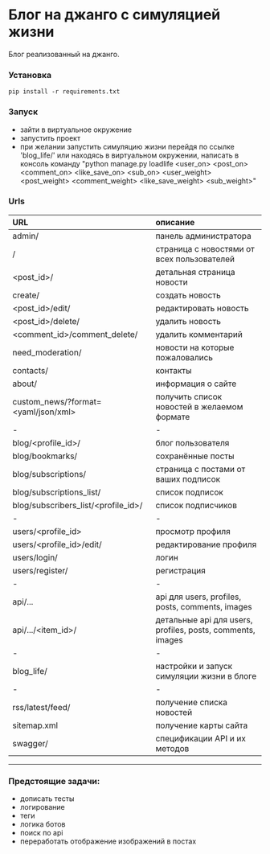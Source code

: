 # Блог на джанго с симуляцией жизни

Блог реализованный на джанго.

### Установка

```commandline
pip install -r requirements.txt
```

### Запуск
- зайти в виртуальное окружение
- запустить проект
- при желании запустить симуляцию жизни перейдя по ссылке 'blog_life/' 
или находясь в виртуальном окружении, написать в консоль команду
"python manage.py loadlife <seconds> <user_on> <post_on> <comment_on> <like_save_on> <sub_on> <user_weight> <post_weight> <comment_weight> <like_save_weight> <sub_weight>"

  
### Urls
| URL                                 | описание                                                   |
|:------------------------------------|:-----------------------------------------------------------|
| admin/                              | панель администратора                                      |
| /                                   | страница с новостями от всех пользователей                 |
| <post_id>/                          | детальная страница новости                                 |
| create/                             | создать новость                                            |
| <post_id>/edit/                     | редактировать новость                                      |
| <post_id>/delete/                   | удалить новость                                            |
| <comment_id>/comment_delete/        | удалить комментарий                                        |
| need_moderation/                    | новости на которые пожаловались                            |
| contacts/                           | контакты                                                   |
| about/                              | информация о сайте                                         |
| custom_news/?format=<yaml/json/xml> | получить список новостей в желаемом формате                |
| -                                   | -                                                          |
| blog/<profile_id>/                  | блог пользователя                                          |
| blog/bookmarks/                     | сохранённые посты                                          |
| blog/subscriptions/                 | страница с постами от ваших подписок                       |
| blog/subscriptions_list/            | список подписок                                            |
| blog/subscribers_list/<profile_id>/ | список подписчиков                                         |
| -                                   | -                                                          |
| users/<profile_id>                  | просмотр профиля                                           |
| users/<profile_id>/edit/            | редактирование профиля                                     |
| users/login/                        | логин                                                      |
| users/register/                     | регистрация                                                |
| -                                   | -                                                          |
| api/...                             | api для users, profiles, posts, comments, images           |
| api/.../<item_id>/                  | детальные api для users, profiles, posts, comments, images |
| -                                   | -                                                          |
| blog_life/                          | настройки и запуск симуляции жизни в блоге                 |
| -                                   | -                                                          |
| rss/latest/feed/                    | получение списка новостей                                  |
| sitemap.xml                         | получение карты сайта                                      |
| swagger/                            | спецификации API и их методов                              |
----------------------------------------------------------------------------------------------------

### Предстоящие задачи:

- дописать тесты
- логирование
- теги
- логика ботов
- поиск по api
- переработать отображение изображений в постах
